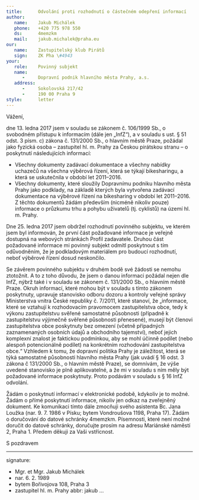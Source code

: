 ```yaml
---
title:      Odvolání proti rozhodnutí o částečném odepření informací
author:
   name:    Jakub Michálek
   phone:   +420 775 978 550
   ds:      4memzkm
   mail:    jakub.michalek@praha.eu
our:
   name:    Zastupitelský klub Pirátů
   sign:    ZK Pha \#4943
your:
   role:    Povinný subjekt
   name:    
      -     Dopravní podnik hlavního města Prahy, a.s.
   address:
      -     Sokolovská 217/42
      -     190 00 Praha 9
style:      letter
---
```


Vážení,

dne 13. ledna 2017 jsem v souladu se zákonem č. 106/1999 Sb., o svobodném přístupu k informacím (dále jen „InfZ“), a v souladu s ust. § 51 odst. 3 písm. c) zákona č. 131/2000 Sb., o hlavním městě Praze, požádal jako fyzická osoba – zastupitel hl. m. Prahy za Českou pirátskou stranu – o poskytnutí následujících informací:

* Všechny dokumenty zadávací dokumentace a všechny nabídky uchazečů na všechna výběrová řízení, která se týkají bikesharingu, a která se uskutečnila v období let 2011–2016.
* Všechny dokumenty, které sloužily Dopravnímu podniku hlavního města Prahy jako podklady, na základě kterých byla vytvořena zadávací dokumentace na výběrové řízení na bikesharing v období let 2011–2016. Z těchto dokumentů žádám především (nicméně nikoliv pouze) informace o průzkumu trhu a pohybu uživatelů (tj. cyklistů) na území hl. m. Prahy.

Dne 25. ledna 2017 jsem obdržel rozhodnutí povinného subjektu, ve kterém jsem byl informován, že první část požadované informace je veřejně dostupná na webových stránkách Profil zadavatele. Druhou část požadované informace mi povinný subjekt odmítl poskytnout s tím odůvodněním, že je podkladovým materiálem pro budoucí rozhodnutí, neboť výběrové řízení dosud neskončilo. 

Se závěrem povinného subjektu v druhém bodě své žádosti se nemohu ztotožnit. A to z toho důvodu, že jsem o danou informaci požádal nejen dle InfZ, nýbrž také i v souladu se zákonem č. 131/2000 Sb., o hlavním městě Praze. Okruh informací, které mohou být v souladu s tímto zákonem poskytnuty, upravuje stanovisko odboru dozoru a kontroly veřejné správy Ministerstva vnitra České republiky č. 7/2011, které stanoví, že „informace, které se vztahují k rozhodovacím pravomocem zastupitelstva obce, tedy k výkonu zastupitelstvu svěřené samostatné působnosti (případně k zastupitelstvu výjimečně svěřené působnosti přenesené), musejí být členovi zastupitelstva obce poskytnuty bez omezení (včetně případných zaznamenaných osobních údajů a obchodního tajemství), neboť jejich komplexní znalost je faktickou podmínkou, aby se mohl účinně podílet (nebo alespoň potencionálně podílet) na konkrétním rozhodování zastupitelstva obce.“ Vzhledem k tomu, že dopravní politika Prahy je záležitost, která se týká samostatné působnosti hlavního města Prahy (jak uvádí § 16 odst. 3 zákona č 131/2000 Sb., o hlavním městě Praze), se domnívám, že výše uvedené stanovisko je plně aplikovatelné, a že mi v souladu s ním měly být požadované informace poskytnuty. Proto podávám v souladu s § 16 InfZ odvolání.

Žádám o poskytnutí informací v elektronické podobě, kdykoliv je to možné. Žádám o přímé poskytnutí informace, nikoliv jen odkaz na zveřejněný dokument. Ke komunikaci tímto dále zmocňuji svého asistenta Bc. Jana Loužka (nar. 9. 7. 1986 v Písku; bytem Vondroušova 1198, Praha 17). Žádám o doručování do datové schránky 4memzkm. Písemnosti, které není možné doručit do datové schránky, doručujte prosím na adresu Mariánské náměstí 2, Praha 1. Předem děkuji za Vaši vstřícnost.

S pozdravem

---
signature: 
  - Mgr. et Mgr. Jakub Michálek
  - nar. 6. 2. 1989
  - bytem Bořivojova 108, Praha 3
  - zastupitel hl. m. Prahy
abbr:       jakub
...
